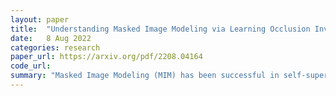 ```yaml
---
layout: paper
title:  "Understanding Masked Image Modeling via Learning Occlusion Invariant Feature"
date:   8 Aug 2022
categories: research
paper_url: https://arxiv.org/pdf/2208.04164
code_url: 
summary: "Masked Image Modeling (MIM) has been successful in self-supervised visual recognition, yet its working mechanism remains unclear, especially compared to siamese approaches like contrastive learning. This study introduces a new perspective that MIM implicitly learns occlusion-invariant features, similar to the invariances learned by siamese methods. The Authors show that MIM can be interpreted within a unified framework alongside traditional methods, differing only in data transformations and similarity measurements."
---
```



